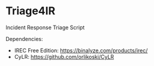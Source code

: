 # Triage4IR
Incident Response Triage Script

Dependencies:
- IREC Free Edition: https://binalyze.com/products/irec/
- CyLR: https://github.com/orlikoski/CyLR
